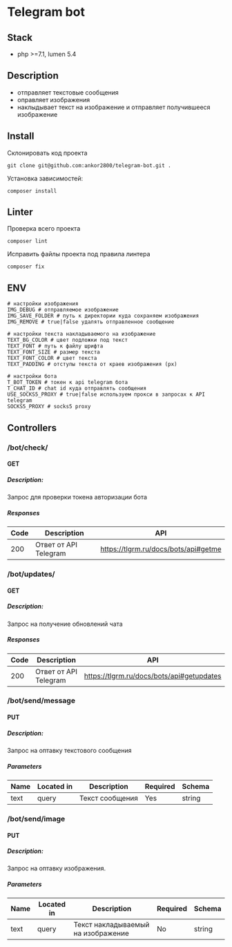 # Telegram bot

## Stack

- php >=7.1, lumen 5.4

## Description

- отправляет текстовые сообщения
- оправляет изображения
- наклыдывает текст на изображение и отправляет получившееся изображение

## Install

Склонировать код проекта
```
git clone git@github.com:ankor2800/telegram-bot.git .
```
Установка зависимостей:
```
composer install
```

## Linter
Проверка всего проекта
```
composer lint
```
Исправить файлы проекта под правила линтера
```
composer fix
```

## ENV
```
# настройки изображения
IMG_DEBUG # отправляемое изображение
IMG_SAVE_FOLDER # путь к директории куда сохраняем изображения  
IMG_REMOVE # true|false удалять отправленное сообщение 

# настройки текста накладываемого на изображение
TEXT_BG_COLOR # цвет подложки под текст
TEXT_FONT # путь к файлу шрифта
TEXT_FONT_SIZE # размер текста
TEXT_FONT_COLOR # цвет текста
TEXT_PADDING # отступы текста от краев изображения (px)

# настройки бота
T_BOT_TOKEN # токен к api telegram бота
T_CHAT_ID # chat id куда отправлять сообщения
USE_SOCKS5_PROXY # true|false используем прокси в запросах к API telegram
SOCKS5_PROXY # socks5 proxy
```
## Controllers

### /bot/check/
#### GET
##### Description:

Запрос для проверки токена авторизации бота

##### Responses

| Code | Description | API |
| ---- | ----------- | ------ |
| 200 | Ответ от API Telegram | https://tlgrm.ru/docs/bots/api#getme |

### /bot/updates/
#### GET
##### Description:

Запрос на получение обновлений чата

##### Responses

| Code | Description | API |
| ---- | ----------- | ------ |
| 200 | Ответ от API Telegram | https://tlgrm.ru/docs/bots/api#getupdates |

### /bot/send/message

#### PUT
##### Description:

Запрос на оптавку текстового сообщения

##### Parameters

| Name | Located in | Description | Required | Schema |
| ---- | ---------- | ----------- | -------- | ---- |
| text | query | Текст сообщения | Yes | string |

### /bot/send/image

#### PUT
##### Description:

Запрос на оптавку изображения.

##### Parameters

| Name | Located in | Description | Required | Schema |
| ---- | ---------- | ----------- | -------- | ---- |
| text | query | Текст накладываемый на изображение | No | string |
